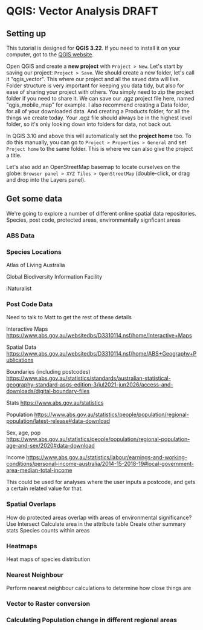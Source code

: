 # QGIS: Vector Analysis DRAFT

## Setting up

This tutorial is designed for **QGIS 3.22**. If you need to install it on your computer, got to the [QGIS website](https://qgis.org/en/site/forusers/download.html).

Open QGIS and create a **new project** with `Project > New`.
Let's start by saving our project: `Project > Save`. We should create a new folder, let's call it "qgis_vector". This where our project and all the saved data will live. Folder structure is very important for keeping you data tidy, but also for ease of sharing your project with others. You simply need to zip the project folder if you need to share it. We can save our .qgz project file here, named "qgis_mobile_map" for example.
I also recommend creating a Data folder, for all of your downloaded data. And creating a Products folder, for all the things we create today. Your .qgz file should always be in the highest level folder, so it's only looking down into folders for data, not back out.

In QGIS 3.10 and above this will automatically set the **project home** too. To do this manually, you can go to `Project > Properties > General` and set `Project home` to the same folder. This is where we can also give the project a title.

Let's also add an OpenStreetMap basemap to locate ourselves on the globe: `Browser panel > XYZ Tiles > OpenStreetMap` (double-click, or drag and drop into the Layers panel).


## Get some data

We're going to explore a number of different online spatial data repositories.
Species, post code, protected areas, environmentally signficant areas

### ABS Data



### Species Locations

Atlas of Living Australia

Global Biodiversity Information Facility

iNaturalist

### Post Code Data

Need to talk to Matt to get the rest of these details

Interactive Maps
https://www.abs.gov.au/websitedbs/D3310114.nsf/home/Interactive+Maps

Spatial Data
https://www.abs.gov.au/websitedbs/D3310114.nsf/home/ABS+Geography+Publications

Boundaries (including postcodes)
https://www.abs.gov.au/statistics/standards/australian-statistical-geography-standard-asgs-edition-3/jul2021-jun2026/access-and-downloads/digital-boundary-files

Stats
https://www.abs.gov.au/statistics

Population
https://www.abs.gov.au/statistics/people/population/regional-population/latest-release#data-download

Sex, age, pop
https://www.abs.gov.au/statistics/people/population/regional-population-age-and-sex/2020#data-download

Income
https://www.abs.gov.au/statistics/labour/earnings-and-working-conditions/personal-income-australia/2014-15-2018-19#local-government-area-median-total-income

This could be used for analyses where the user inputs a postcode, and gets a certain related value for that.

### Spatial Overlaps

How do protected areas overlap with areas of environmental significance?
Use Intersect
Calculate area in the attribute table
Create other summary stats
Species counts within areas

### Heatmaps

Heat maps of species distribution

### Nearest Neighbour

Perform nearest neighbour calculations to determine how close things are

### Vector to Raster conversion

### Calculating Population change in different regional areas
